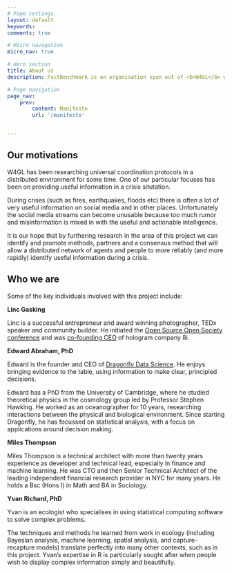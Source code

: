 ```yaml
---
# Page settings
layout: default
keywords:
comments: true

# Micro navigation
micro_nav: true

# Hero section
title: About us
description: FactBenchmark is an organisation spun out of <b>W4GL</b> which itself is an organisation doing research into resilient coordination protocols in distributed, unreliable environments. We are currently taking advice as to the best way to legally incorporate FactBenchmark as an independent, non profit, foundation in order to support this project.

# Page navigation
page_nav:
    prev:
        content: Manifesto
        url: '/manifesto'


---
```


## Our motivations 

W4GL has been researching universal coordination protocols in a distributed environment for some time. One of our particular focuses has been on providing useful information in a crisis situtation. 

During crises (such as fires, earthquakes, floods etc) there is often a lot of very useful information on social media and in other places. Unfortunately the social media streams can become unusable because too much rumor and misinformation is mixed in with the useful and actionable intelligence.

It is our hope that by furthering research in the area of this project we can identify and promote methods, partners and a consensus method that will allow a distributed network of agents and people to more reliably (and more rapidly) identify useful information during a crisis. 

## Who we are

Some of the key individuals involved with this project include: 

**Linc Gasking**

Linc is a successful entrepreneur and award winning photographer, TEDx speaker and community builder. He initiated the <a href="http://www.opensourceopensociety.com/">Open Source Open Society conference</a> and was <a href="https://futureofstorytelling.org/speaker/linc-gasking">co-founding CEO</a> of hologram company 8i.



**Edward Abraham, PhD**

Edward is the founder and CEO of <a href="https://www.dragonfly.co.nz">Dragonfly Data Science</a>. He enjoys bringing evidence to the table, using information to make clear, principled decisions.

Edward has a PhD from the University of Cambridge, where he studied theoretical physics in the cosmology group led by Professor Stephen Hawking. He worked as an oceanographer for 10 years, researching interactions between the physical and biological environment. Since starting Dragonfly, he has focussed on statistical analysis, with a focus on applications around decision making. 



**Miles Thompson**

Miles Thompson is a technical architect with more than twenty years experience as developer and technical lead, especially in finance and machine learning. He was CTO and then Senior Technical Architect of the leading independent financial research provider in NYC for many years. He holds a Bsc (Hons I) in Math and BA in Sociology.



**Yvan Richard, PhD**

Yvan is an ecologist who specialises in using statistical computing software  to solve complex problems.

The techniques and methods he learned from work in ecology (including Bayesian analysis, machine learning, spatial analysis, and capture-recapture models) translate perfectly into many other contexts, such as in this project. Yvan’s expertise in R is particularly sought after when people wish to display complex information simply and beautifully.


